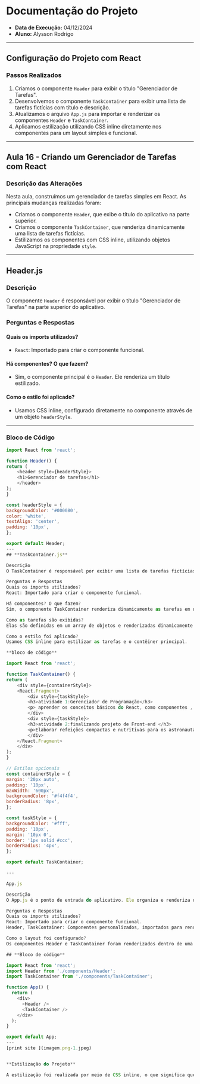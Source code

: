 # Documentação do Projeto

- **Data de Execução:** 04/12/2024  
- **Aluno:** Alysson Rodrigo

---

## **Configuração do Projeto com React**

### **Passos Realizados**
1. Criamos o componente `Header` para exibir o título "Gerenciador de Tarefas".  
2. Desenvolvemos o componente `TaskContainer` para exibir uma lista de tarefas fictícias com título e descrição.  
3. Atualizamos o arquivo `App.js` para importar e renderizar os componentes `Header` e `TaskContainer`.  
4. Aplicamos estilização utilizando CSS inline diretamente nos componentes para um layout simples e funcional.  

---

## **Aula 16 - Criando um Gerenciador de Tarefas com React**

### **Descrição das Alterações**
Nesta aula, construímos um gerenciador de tarefas simples em React. As principais mudanças realizadas foram:  

- Criamos o componente `Header`, que exibe o título do aplicativo na parte superior.  
- Criamos o componente `TaskContainer`, que renderiza dinamicamente uma lista de tarefas fictícias.  
- Estilizamos os componentes com CSS inline, utilizando objetos JavaScript na propriedade `style`.  

---

## **Header.js**

### **Descrição**
O componente `Header` é responsável por exibir o título "Gerenciador de Tarefas" na parte superior do aplicativo.  

### **Perguntas e Respostas**

#### **Quais os imports utilizados?**
- `React`: Importado para criar o componente funcional.  

#### **Há componentes? O que fazem?**
- Sim, o componente principal é o `Header`. Ele renderiza um título estilizado.  

#### **Como o estilo foi aplicado?**
- Usamos CSS inline, configurado diretamente no componente através de um objeto `headerStyle`.  

---

### **Bloco de Código**

```javascript
import React from 'react';

function Header() {
return (
    <header style={headerStyle}>
    <h1>Gerenciador de tarefas</h1>
    </header>
);
}

const headerStyle = {
backgroundColor: '#000080',
color: 'white',
textAlign: 'center',
padding: '10px',
};

export default Header;
---
## **TaskContainer.js**

Descrição
O TaskContainer é responsável por exibir uma lista de tarefas fictícias com título e descrição.

Perguntas e Respostas
Quais os imports utilizados?
React: Importado para criar o componente funcional.

Há componentes? O que fazem?
Sim, o componente TaskContainer renderiza dinamicamente as tarefas em uma lista estilizada.

Como as tarefas são exibidas?
Elas são definidas em um array de objetos e renderizadas dinamicamente usando o método .map().

Como o estilo foi aplicado?
Usamos CSS inline para estilizar as tarefas e o contêiner principal.

**bloco de código**

import React from 'react';

function TaskContainer() {
return (
    <div style={containerStyle}>
    <React.Fragment>
        <div style={taskStyle}>
        <h3>atividade 1:Gerenciador de Programação</h3>
        <p> aprender os conceitos básicos do React, como componentes , props e estado.</p>
        </div>
        <div style={taskStyle}>
        <h3>atividade 2:finalizando projeto de Front-end </h3>
        <p>Elaborar refeições compactas e nutritivas para os astronautas durante a viagem.</p>
        </div>
    </React.Fragment>
    </div>
);
}

// Estilos opcionais
const containerStyle = {
margin: '20px auto',
padding: '10px',
maxWidth: '600px',
backgroundColor: '#f4f4f4',
borderRadius: '8px',
};

const taskStyle = {
backgroundColor: '#fff',
padding: '10px',
margin: '10px 0',
border: '1px solid #ccc',
borderRadius: '4px',
};

export default TaskContainer;

---

App.js

Descrição
O App.js é o ponto de entrada do aplicativo. Ele organiza e renderiza os componentes principais do projeto (Header e TaskContainer).

Perguntas e Respostas
Quais os imports utilizados?
React: Importado para criar o componente funcional.
Header, TaskContainer: Componentes personalizados, importados para renderização.

Como o layout foi configurado?
Os componentes Header e TaskContainer foram renderizados dentro de uma div principal.

## **Bloco de código**

import React from 'react';
import Header from './components/Header';
import TaskContainer from './components/TaskContainer';

function App() {
  return (
    <div>
      <Header />
      <TaskContainer />
    </div>
  );
}

export default App;
---
[print site ](imagem.png-1.jpeg)


**Estilização do Projeto**

A estilização foi realizada por meio de CSS inline, o que significa que os estilos foram inseridos diretamente nos componentes React utilizando a propriedade style. Essa metodologia proporciona uma maneira prática e ágil de aplicar estilos, dispensando a necessidade de arquivos CSS separados. Cada componente possui seus próprios estilos, o que simplifica o código e facilita a sua compreensão. Contudo, apesar de o CSS inline funcionar bem em projetos menores, em projetos de maior envergadura, pode ser necessário implementar outras abordagens, como a utilização de arquivos CSS externos ou bibliotecas de estilização, para assegurar uma melhor organização e escalabilidade do código.